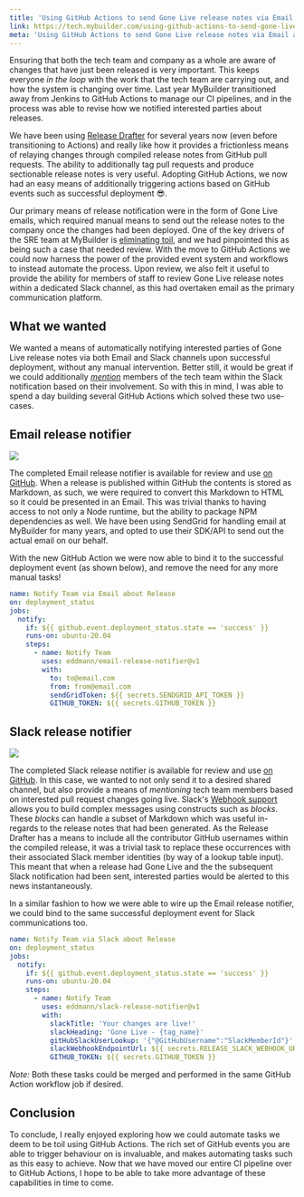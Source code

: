 ```yaml
---
title: 'Using GitHub Actions to send Gone Live release notes via Email and Slack'
link: https://tech.mybuilder.com/using-github-actions-to-send-gone-live-release-notes-via-email-and-slack/
meta: 'Using GitHub Actions to send Gone Live release notes via Email and Slack'
---
```


Ensuring that both the tech team and company as a whole are aware of changes that have just been released is very important.
This keeps everyone _in the loop_ with the work that the tech team are carrying out, and how the system is changing over time.
Last year MyBuilder transitioned away from Jenkins to GitHub Actions to manage our CI pipelines, and in the process was able to revise how we notified interested parties about releases.

<!--more-->

We have been using [Release Drafter](https://github.com/release-drafter/release-drafter) for several years now (even before transitioning to Actions) and really like how it provides a frictionless means of relaying changes through compiled release notes from GitHub pull requests.
The ability to additionally tag pull requests and produce sectionable release notes is very useful.
Adopting GitHub Actions, we now had an easy means of additionally triggering actions based on GitHub events such as successful deployment 😎.

Our primary means of release notification were in the form of Gone Live emails, which required manual means to send out the release notes to the company once the changes had been deployed.
One of the key drivers of the SRE team at MyBuilder is [eliminating toil](https://sre.google/workbook/eliminating-toil/), and we had pinpointed this as being such a case that needed review.
With the move to GitHub Actions we could now harness the power of the provided event system and workflows to instead automate the process.
Upon review, we also felt it useful to provide the ability for members of staff to review Gone Live release notes within a dedicated Slack channel, as this had overtaken email as the primary communication platform.

## What we wanted

We wanted a means of automatically notifying interested parties of Gone Live release notes via both Email and Slack channels upon successful deployment, without any manual intervention.
Better still, it would be great if we could additionally [_mention_](https://slack.com/intl/en-gb/help/articles/205240127-Use-mentions-in-Slack) members of the tech team within the Slack notification based on their involvement.
So with this in mind, I was able to spend a day building several GitHub Actions which solved these two use-cases.

## Email release notifier

<a href="https://github.com/eddmann/email-release-notifier"><img src="/uploads/posts/using-github-actions-to-send-gone-live-release-notes-via-email-and-slack/email-notification.png" /></a>

The completed Email release notifier is available for review and use [on GitHub](https://github.com/eddmann/email-release-notifier).
When a release is published within GitHub the contents is stored as Markdown, as such, we were required to convert this Markdown to HTML so it could be presented in an Email.
This was trivial thanks to having access to not only a Node runtime, but the ability to package NPM dependencies as well.
We have been using SendGrid for handling email at MyBuilder for many years, and opted to use their SDK/API to send out the actual email on our behalf.

With the new GitHub Action we were now able to bind it to the successful deployment event (as shown below), and remove the need for any more manual tasks!

<!-- {% raw %} -->

```yaml
name: Notify Team via Email about Release
on: deployment_status
jobs:
  notify:
    if: ${{ github.event.deployment_status.state == 'success' }}
    runs-on: ubuntu-20.04
    steps:
      - name: Notify Team
        uses: eddmann/email-release-notifier@v1
        with:
          to: to@email.com
          from: from@email.com
          sendGridToken: ${{ secrets.SENDGRID_API_TOKEN }}
          GITHUB_TOKEN: ${{ secrets.GITHUB_TOKEN }}
```

<!-- {% endraw %} -->

## Slack release notifier

<a href="https://github.com/eddmann/slack-release-notifier"><img src="/uploads/posts/using-github-actions-to-send-gone-live-release-notes-via-email-and-slack/slack-notification.png" /></a>

The completed Slack release notifier is available for review and use [on GitHub](https://github.com/eddmann/slack-release-notifier).
In this case, we wanted to not only send it to a desired shared channel, but also provide a means of _mentioning_ tech team members based on interested pull request changes going live.
Slack's [Webhook support](https://slack.com/intl/en-gb/help/articles/115005265063-Incoming-webhooks-for-Slack) allows you to build complex messages using constructs such as _blocks_.
These _blocks_ can handle a subset of Markdown which was useful in-regards to the release notes that had been generated.
As the Release Drafter has a means to include all the contributor GitHub usernames within the compiled release, it was a trivial task to replace these occurrences with their associated Slack member identities (by way of a lookup table input).
This meant that when a release had Gone Live and the the subsequent Slack notification had been sent, interested parties would be alerted to this news instantaneously.

In a similar fashion to how we were able to wire up the Email release notifier, we could bind to the same successful deployment event for Slack communications too.

<!-- {% raw %} -->

```yaml
name: Notify Team via Slack about Release
on: deployment_status
jobs:
  notify:
    if: ${{ github.event.deployment_status.state == 'success' }}
    runs-on: ubuntu-20.04
    steps:
      - name: Notify Team
        uses: eddmann/slack-release-notifier@v1
        with:
          slackTitle: 'Your changes are live!'
          slackHeading: 'Gone Live - {tag_name}'
          gitHubSlackUserLookup: '{"@GitHubUsername":"SlackMemberId"}'
          slackWebhookEndpointUrl: ${{ secrets.RELEASE_SLACK_WEBHOOK_URL }}
          GITHUB_TOKEN: ${{ secrets.GITHUB_TOKEN }}
```

<!-- {% endraw %} -->

_Note:_ Both these tasks could be merged and performed in the same GitHub Action workflow job if desired.

## Conclusion

To conclude, I really enjoyed exploring how we could automate tasks we deem to be toil using GitHub Actions.
The rich set of GitHub events you are able to trigger behaviour on is invaluable, and makes automating tasks such as this easy to achieve.
Now that we have moved our entire CI pipeline over to GitHub Actions, I hope to be able to take more advantage of these capabilities in time to come.
